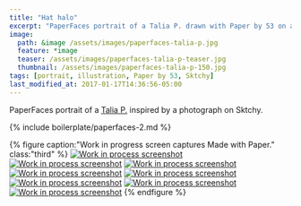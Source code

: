 ```yaml
---
title: "Hat halo"
excerpt: "PaperFaces portrait of a Talia P. drawn with Paper by 53 on an iPad."
image: 
  path: &image /assets/images/paperfaces-talia-p.jpg 
  feature: *image
  teaser: /assets/images/paperfaces-talia-p-teaser.jpg
  thumbnail: /assets/images/paperfaces-talia-p-150.jpg
tags: [portrait, illustration, Paper by 53, Sktchy]
last_modified_at: 2017-01-17T14:36:56-05:00
---
```


PaperFaces portrait of a [Talia P.](http://sktchy.com/SVXZg) inspired by a photograph on Sktchy.

{% include boilerplate/paperfaces-2.md %}

{% figure caption:"Work in progress screen captures Made with Paper." class:"third" %}
[![Work in process screenshot](/assets/images/paperfaces-talia-p-process-1-600.jpg)](/assets/images/paperfaces-talia-p-process-1-lg.jpg)
[![Work in process screenshot](/assets/images/paperfaces-talia-p-process-2-600.jpg)](/assets/images/paperfaces-talia-p-process-2-lg.jpg)
[![Work in process screenshot](/assets/images/paperfaces-talia-p-process-3-600.jpg)](/assets/images/paperfaces-talia-p-process-3-lg.jpg)
[![Work in process screenshot](/assets/images/paperfaces-talia-p-process-4-600.jpg)](/assets/images/paperfaces-talia-p-process-4-lg.jpg)
[![Work in process screenshot](/assets/images/paperfaces-talia-p-process-5-600.jpg)](/assets/images/paperfaces-talia-p-process-5-lg.jpg)
[![Work in process screenshot](/assets/images/paperfaces-talia-p-process-6-600.jpg)](/assets/images/paperfaces-talia-p-process-6-lg.jpg)
[![Work in process screenshot](/assets/images/paperfaces-talia-p-process-7-600.jpg)](/assets/images/paperfaces-talia-p-process-7-lg.jpg)
[![Work in process screenshot](/assets/images/paperfaces-talia-p-process-8-600.jpg)](/assets/images/paperfaces-talia-p-process-8-lg.jpg)
{% endfigure %}
